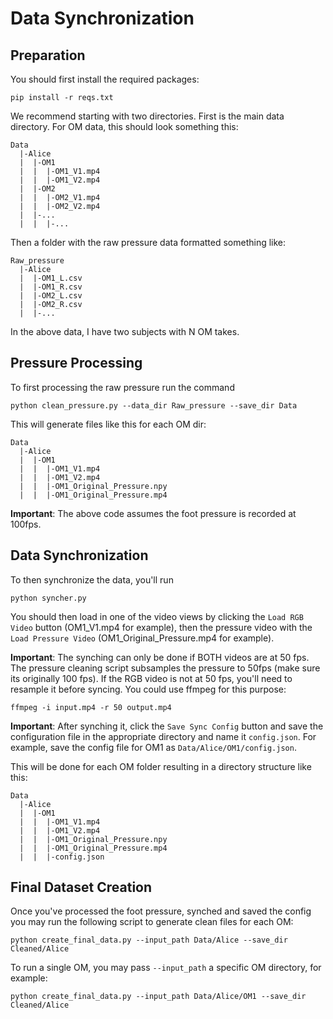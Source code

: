 # Data Synchronization

## Preparation

You should first install the required packages:

```
pip install -r reqs.txt
```

We recommend starting with two directories. First is the main data directory. For OM data, this should look something this: 

```
Data
  |-Alice
  |  |-OM1
  |  |  |-OM1_V1.mp4
  |  |  |-OM1_V2.mp4
  |  |-OM2
  |  |  |-OM2_V1.mp4
  |  |  |-OM2_V2.mp4
  |  |-...
  |  |  |-...
  ```

Then a folder with the raw pressure data formatted something like:
```
Raw_pressure
  |-Alice
  |  |-OM1_L.csv
  |  |-OM1_R.csv
  |  |-OM2_L.csv
  |  |-OM2_R.csv
  |  |-...
```
In the above data, I have two subjects with N OM takes.

## Pressure Processing

To first processing the raw pressure run the command

```
python clean_pressure.py --data_dir Raw_pressure --save_dir Data
```

This will generate files like this for each OM dir:
```
Data
  |-Alice
  |  |-OM1
  |  |  |-OM1_V1.mp4
  |  |  |-OM1_V2.mp4
  |  |  |-OM1_Original_Pressure.npy
  |  |  |-OM1_Original_Pressure.mp4
```

**Important**: The above code assumes the foot pressure is recorded at 100fps.

## Data Synchronization

To then synchronize the data, you'll run 

```
python syncher.py
```

You should then load in one of the video views by clicking the `Load RGB Video` button (OM1_V1.mp4 for example), then the pressure video with the `Load Pressure Video` (OM1_Original_Pressure.mp4 for example).

**Important**: The synching can only be done if BOTH videos are at 50 fps. The pressure cleaning script subsamples the pressure to 50fps (make sure its originally 100 fps). If the RGB video is not at 50 fps, you'll need to resample it before syncing. You could use ffmpeg for this purpose:

```
ffmpeg -i input.mp4 -r 50 output.mp4
```

**Important**: After synching it, click the `Save Sync Config` button and save the configuration file in the appropriate directory and name it `config.json`. For example, save the config file for OM1 as `Data/Alice/OM1/config.json`.

This will be done for each OM folder resulting in a directory structure like this:

```
Data
  |-Alice
  |  |-OM1
  |  |  |-OM1_V1.mp4
  |  |  |-OM1_V2.mp4
  |  |  |-OM1_Original_Pressure.npy
  |  |  |-OM1_Original_Pressure.mp4
  |  |  |-config.json
```

## Final Dataset Creation

Once you've processed the foot pressure, synched and saved the config you may run the following script to generate clean files for each OM:

```
python create_final_data.py --input_path Data/Alice --save_dir Cleaned/Alice
```

To run a single OM, you may pass `--input_path` a specific OM directory, for example:
```
python create_final_data.py --input_path Data/Alice/OM1 --save_dir Cleaned/Alice
```
